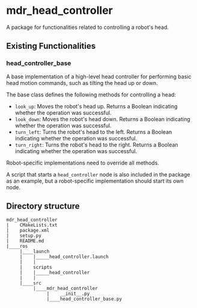 # mdr_head_controller

A package for functionalities related to controlling a robot's head.

## Existing Functionalities

### head_controller_base

A base implementation of a high-level head controller for performing basic head motion commands, such as tilting the head up or down.

The base class defines the following methods for controlling a head:
* `look_up`: Moves the robot's head up. Returns a Boolean indicating whether the operation was successful.
* `look_down`: Moves the robot's head down. Returns a Boolean indicating whether the operation was successful.
* `turn_left`: Turns the robot's head to the left. Returns a Boolean indicating whether the operation was successful.
* `turn_right`: Turns the robot's head to the right. Returns a Boolean indicating whether the operation was successful.

Robot-specific implementations need to override all methods.

A script that starts a `head_controller` node is also included in the package as an example, but a robot-specific implementation should start its own node.

## Directory structure

```
mdr_head_controller
|    CMakeLists.txt
|    package.xml
|    setup.py
|    README.md
|____ros
     |____launch
     |    |_____head_controller.launch
     |    |
     |    scripts
     |    |_____head_controller
     |    |
     |____src
          |____mdr_head_controller
               |    __init__.py
               |____head_controller_base.py
```
